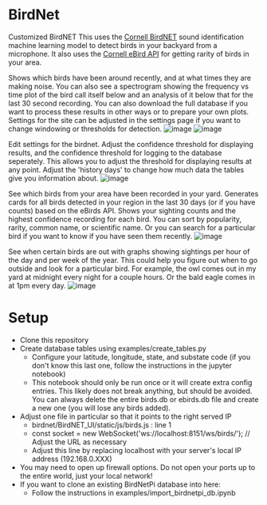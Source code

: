 # BirdNet
Customized BirdNET
This uses the [Cornell BirdNET](https://birdnet.cornell.edu/) sound identification machine learning model to detect birds in your backyard from a microphone. It also uses the [Cornell eBird API](https://ebird.org/home) for getting rarity of birds in your area.

Shows which birds have been around recently, and at what times they are making noise. You can also see a spectrogram showing the frequency vs time plot of the bird call itself below and an analysis of it below that for the last 30 second recording. You can also download the full database if you want to process these results in other ways or to prepare your own plots. Settings for the site can be adjusted in the settings page if you want to change windowing or thresholds for detection.
![image](https://github.com/user-attachments/assets/5b568b94-533a-430e-bc11-7e2b21041f34)
![image](https://github.com/user-attachments/assets/3b08399e-a358-4071-9164-7042bec3adf5)


Edit settings for the birdnet. Adjust the confidence threshold for displaying results, and the confidence threshold for logging to the database seperately. This allows you to adjust the threshold for displaying results at any point. Adjust the 'history days' to change how much data the tables give you information about.
![image](https://github.com/user-attachments/assets/ce305c9e-4d58-4ea0-8fd4-244831400e59)


See which birds from your area have been recorded in your yard. Generates cards for all birds detected in your region in the last 30 days (or if you have counts) based on the eBirds API. Shows your sighting counts and the highest confidence recording for each bird. You can sort by popularity, rarity, common name, or scientific name. Or you can search for a particular bird if you want to know if you have seen them recently.
![image](https://github.com/user-attachments/assets/7e5db750-6f41-406b-a4ed-d18533c3371b)


See when certain birds are out with graphs showing sightings per hour of the day and per week of the year. This could help you figure out when to go outside and look for a particular bird. For example, the owl comes out in my yard at midnight every night for a couple hours. Or the bald eagle comes in at 1pm every day.
![image](https://github.com/user-attachments/assets/2c197233-080c-41ad-96e8-ddb9cb266553)


# Setup
- Clone this repository
- Create database tables using examples/create_tables.py
  * Configure your latitude, longitude, state, and substate code (if you don't know this last one, follow the instructions in the jupyter notebook)
  * This notebook should only be run once or it will create extra config entries. This likely does not break anything, but should be avoided. You can always delete the entire birds.db or ebirds.db file and create a new one (you will lose any birds added).
- Adjust one file in particular so that it points to the right served IP
  * birdnet/BirdNET_UI/static/js/birds.js : line 1
  * const socket = new WebSocket('ws://localhost:8151/ws/birds/');  // Adjust the URL as necessary
  * Adjust this line by replacing localhost with your server's local IP address (192.168.0.XXX)
- You may need to open up firewall options. Do not open your ports up to the entire world, just your local network!
- If you want to clone an existing BirdNetPi database into here:
  * Follow the instructions in examples/import_birdnetpi_db.ipynb
